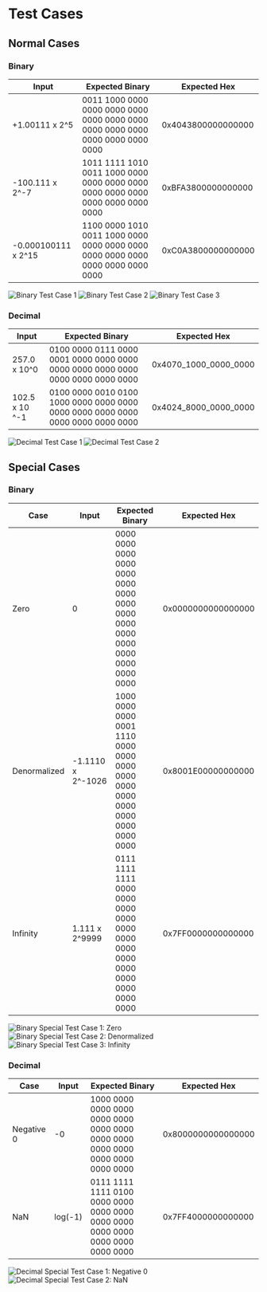 # Test Cases

## Normal Cases
### Binary

| Input               | Expected Binary                                                                 | Expected Hex       |
| ------------------- | ------------------------------------------------------------------------------- | ------------------ |
| +1.00111 x 2^5      | 0011 1000 0000 0000 0000 0000 0000 0000 0000 0000 0000 0000 0000 0000 0000 0000 | 0x4043800000000000 |
| -100.111 x 2^-7     | 1011 1111 1010 0011 1000 0000 0000 0000 0000 0000 0000 0000 0000 0000 0000 0000 | 0xBFA3800000000000 |
| -0.000100111 x 2^15 | 1100 0000 1010 0011 1000 0000 0000 0000 0000 0000 0000 0000 0000 0000 0000 0000 | 0xC0A3800000000000 |

![Binary Test Case 1](img/binary_1.png)
![Binary Test Case 2](img/binary_2.png)
![Binary Test Case 3](img/binary_3.png)

### Decimal

| Input          | Expected Binary                                                                 | Expected Hex          |
| -------------- | ------------------------------------------------------------------------------- | --------------------- |
| 257.0 x 10^0   | 0100 0000 0111 0000 0001 0000 0000 0000 0000 0000 0000 0000 0000 0000 0000 0000 | 0x4070_1000_0000_0000 |
| 102.5 x 10 ^-1 | 0100 0000 0010 0100 1000 0000 0000 0000 0000 0000 0000 0000 0000 0000 0000 0000 | 0x4024_8000_0000_0000 |

![Decimal Test Case 1](img/decimal_1.png)
![Decimal Test Case 2](img/decimal_2.png)

## Special Cases
### Binary

| Case         | Input             | Expected Binary                                                                 | Expected Hex       |
| ------------ | ----------------- | ------------------------------------------------------------------------------- | ------------------ |
| Zero         | 0                 | 0000 0000 0000 0000 0000 0000 0000 0000 0000 0000 0000 0000 0000 0000 0000 0000 | 0x0000000000000000 |
| Denormalized | -1.1110 x 2^-1026 | 1000 0000 0000 0001 1110 0000 0000 0000 0000 0000 0000 0000 0000 0000 0000 0000 | 0x8001E00000000000 |
| Infinity     | 1.111 x 2^9999    | 0111 1111 1111 0000 0000 0000 0000 0000 0000 0000 0000 0000 0000 0000 0000 0000 | 0x7FF0000000000000 |

![Binary Special Test Case 1: Zero](img/binary_special_zero.png)
![Binary Special Test Case 2: Denormalized](img/binary_special_denom.png)
![Binary Special Test Case 3: Infinity](img/binary_special_inf.png)



### Decimal

| Case       | Input   | Expected Binary                                                                 | Expected Hex       |
| ---------- | ------- | ------------------------------------------------------------------------------- | ------------------ |
| Negative 0 | -0      | 1000 0000 0000 0000 0000 0000 0000 0000 0000 0000 0000 0000 0000 0000 0000 0000 | 0x8000000000000000 |
| NaN        | log(-1) | 0111 1111 1111 0100 0000 0000 0000 0000 0000 0000 0000 0000 0000 0000 0000 0000 | 0x7FF4000000000000 |

![Decimal Special Test Case 1: Negative 0](img/decimal_special_neg0.png)
![Decimal Special Test Case 2: NaN](img/decimal_special_NaN.png)